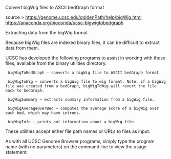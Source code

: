 Convert bigWig files to ASCII bedGraph format

source > https://genome.ucsc.edu/goldenPath/help/bigWig.html   
         https://anaconda.org/bioconda/ucsc-bigwigtobedgraph 

Extracting data from the bigWig format

Because bigWig files are indexed binary files, it can be difficult to extract data from them.

UCSC has developed the following programs to assist in working with these files, available from the binary utilities directory.
    
     bigWigToBedGraph — converts a bigWig file to ASCII bedGraph format.
     
     bigWigToWig — converts a bigWig file to wig format. Note: if a bigWig file was created from a bedGraph, bigWigToWig will revert the file back to bedGraph.
    
     bigWigSummary — extracts summary information from a bigWig file.
    
     bigWigAverageOverBed — computes the average score of a bigWig over each bed, which may have introns.
    
     bigWigInfo — prints out information about a bigWig file.

These utilities accept either file path names or URLs to files as input. 

As with all UCSC Genome Browser programs, simply type the program name (with no parameters) on the command line to view the usage statement.
